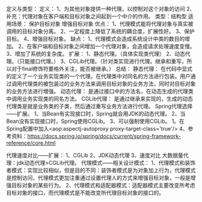 定义与类型：
	定义：
		1、为其他对象提供一种代理，以控制对这个对象的访问
		2、补充：代理对象在客户端和目标对象之间起到一个中介的作用。
	类型：结构型
适用场景：
	保护目标对象
	增强目标对象
优点：
	1、代理模式能将代理对象与真实被调用的目标对象分离。
	2、一定程度上降低了系统的耦合度，扩展性好。
	3、保护目标。
	4、增强目标对象。
缺点：
	1、代理模式会造成系统设计中类的数目的增加。
	2、在客户端和目标对象之间增加一个代理对象，会造成请求处理速度变慢。
	3、增加了系统的复杂度。
扩展：
	1、静态代理。（具体实现类代理）
	2、动态代理。（只能接口代理。）
	3、CGLib代理。（针对类实现进行代理。继承和重写，所以对于final修饰符要格外关注，能否被继承。）
总结：
	静态代理：
		在代码中显式的定义了一个业务实现类的一个代理。在代理类中对同名的方法进行包装。用户通过调用代理类的被包装过的业务方法来调用目标对象的业务方法，同时对目标对象的业务方法进行增强。
	动态代理：
		是通过接口中的方法名，在动态生成的代理类中调用业务实现类的同名方法。
	CGLib代理：
		是通过继承来实现的，生成的动态代理类是就是业务类的子类，然后通过重写业务方法进行代理。
Spring代理选择——扩展。
	1、当Bean有实现接口时，Spring就会用JDK的动态代理。
	2、当Bean没有实现接口时，Spring使用CGLib。
	3、可以强制使用CGLib。
		1。在Spring配置中加入<aop:aspectj-autoproxy proxy-target-class='true'/>
	4、参考资料：https://docs.spring.io/spring/docs/current/spring-framework-reference/core.html
	
代理速度对比——扩展：
	1、CGLib
	2、JDK动态代理
	3、速度对比 
	大数据量代理：jdk动态代理>CGLib代理。
代理模式——相关设计模式：
	1、代理模式和装饰者模式：实现比较相似，但是目的不同：装饰者模式是为对象加上行为，代理模式是控制访问，代理模式更加注重通过设置代理人的方式来增强目标对象，一般是增强目标对象的某些行为。
	2、代理模式和适配器模式：适配器模式主要改变所考虑目标对象的接口，而代理模式是不能改变所代理目标对象的接口的。
